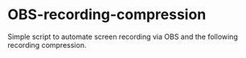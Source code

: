 # OBS-recording-compression
Simple script to automate screen recording via OBS and the following recording compression.
